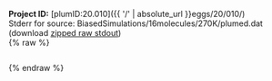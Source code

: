 **Project ID:** [plumID:20.010]({{ '/' | absolute_url }}eggs/20/010/)  
Stderr for source:  BiasedSimulations/16molecules/270K/plumed.dat   
(download [zipped raw stdout](plumed.dat.plumed.stdout.txt.zip))  
{% raw %}
<pre>
</pre>
{% endraw %}
